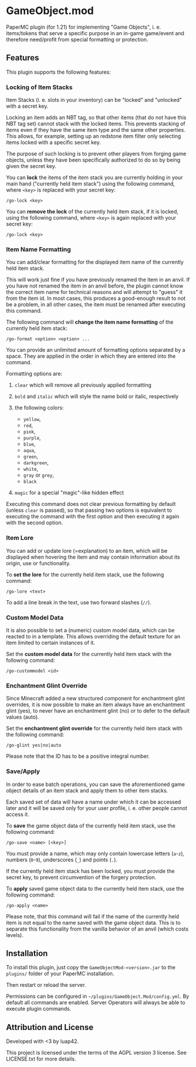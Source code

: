 # GameObject.mod

PaperMC plugin (for 1.21) for implementing "Game Objects", i. e. items/tokens that serve a specific purpose in an in-game game/event and therefore need/profit  from special formatting or protection.

## Features

This plugin supports the following features:

### Locking of Item Stacks

Item Stacks (i. e. slots in your inventory) can be "locked" and "unlocked" with a secret key.

Locking an item adds an NBT tag, so that other items (that do not have this NBT tag set) cannot stack with the locked items. This prevents stacking of items even if they have the same item type and the same other properties. This allows, for example, setting up an redstone item filter only selecting items locked with a specific secret key. 

The purpose of such locking is to prevent other players from forging game objects, unless they have been specifically authorized to do so by being given the secret key.

You can **lock** the items of the item stack you are currently holding in your main hand ("currently held item stack") using the following command, where `<key>` is replaced with your secret key:

```
/go-lock <key>
```

You can **remove the lock** of the currently held item stack, if it is locked, using the following command, where `<key>` is again replaced with your secret key:

```
/go-lock <key>
```

### Item Name Formatting

You can add/clear formatting for the displayed item name of the currently held item stack.

This will work just fine if you have previously renamed the item in an anvil. If you have not renamed the item in an anvil before, the plugin cannot know the correct item name for technical reasons and will attempt to "guess" it from the item id. In most cases, this produces a good-enough result to not be a problem, in all other cases, the item must be renamed after executing this command.

The following command will **change the item name formatting** of the currently held item stack:

```
/go-format <option> <option> ...
```

You can provide an unlimited amount of formatting options separated by a space. They are applied in the order in which they are entered into the command.

Formatting options are:

1. `clear` which will remove all previously applied formatting

2. `bold` and `italic` which will style the name bold or italic, respectively

3. the following colors:

    - `yellow`,
    - `red`,
    - `pink`,
    - `purple`,
    - `blue`,
    - `aqua`,
    - `green`,
    - `darkgreen`,
    - `white`,
    - `gray` or `grey`,
    - `black`

4. `magic` for a special "magic"-like hidden effect

Executing this command does not clear previous formatting by default (unless `clear` is passed), so that passing two options is equivalent to executing the command with the first option and then executing it again with the second option.

### Item Lore

You can add or update lore (=explanation) to an item, which will be displayed when hovering the item and may contain information about its origin, use or functionality.

To **set the lore** for the currently held item stack, use the following command:

```
/go-lore <text>
```

To add a line break in the text, use two forward slashes (`//`).


### Custom Model Data

It is also possible to set a (numeric) custom model data, which can be reacted to in a template. This allows overriding the default texture for an item limited to certain instances of it.

Set the **custom model data** for the currently held item stack with the following command:

```
/go-custommodel <id>
```

### Enchantment Glint Override

Since Minecraft added a new structured component for enchantment glint overrides, it is now possible to make an item always have an enchantment glint (yes), to never have an enchantment glint (no) or to defer to the default values (auto).

Set the **enchantment glint override** for the currently held item stack with the following command:

```
/go-glint yes|no|auto
```

Please note that the ID has to be a positive integral number.

### Save/Apply

In order to ease batch operations, you can save the aforementioned game object details of an item stack and apply them to other item stacks.

Each saved set of data will have a name under which it can be accessed later and it will be saved only for your user profile, i. e. other people cannot access it.

To **save** the game object data of the currently held item stack, use the following command:

```
/go-save <name> [<key>]
```

You must provide a name, which may only contain lowercase letters (`a`-`z`), numbers (`0`-`9`), underscores (`_`) and points (`.`).

If the currently held item stack has been locked, you must provide the secret key, to prevent circumvention of the forgery protection.

To **apply** saved game object data to the currently held item stack, use the following command:

```
/go-apply <name>
```

Please note, that this command will fail if the name of the currently held item is not equal to the name saved with the game object data. This is to separate this functionality from the vanilla behavior of an anvil (which costs levels).


## Installation

To install this plugin, just copy the `GameObjectMod-<version>.jar` to the `plugins/` folder of your PaperMC installation.

Then restart or reload the server.

Permissions can be configured in `~/plugins/GameObject.Mod/config.yml`. By default all commands are enabled. Server Operators will always be able to execute plugin commands.

## Attribution and License

Developed with <3 by luap42.

This project is licensed under the terms of the AGPL version 3 license. See LICENSE.txt for more details.
